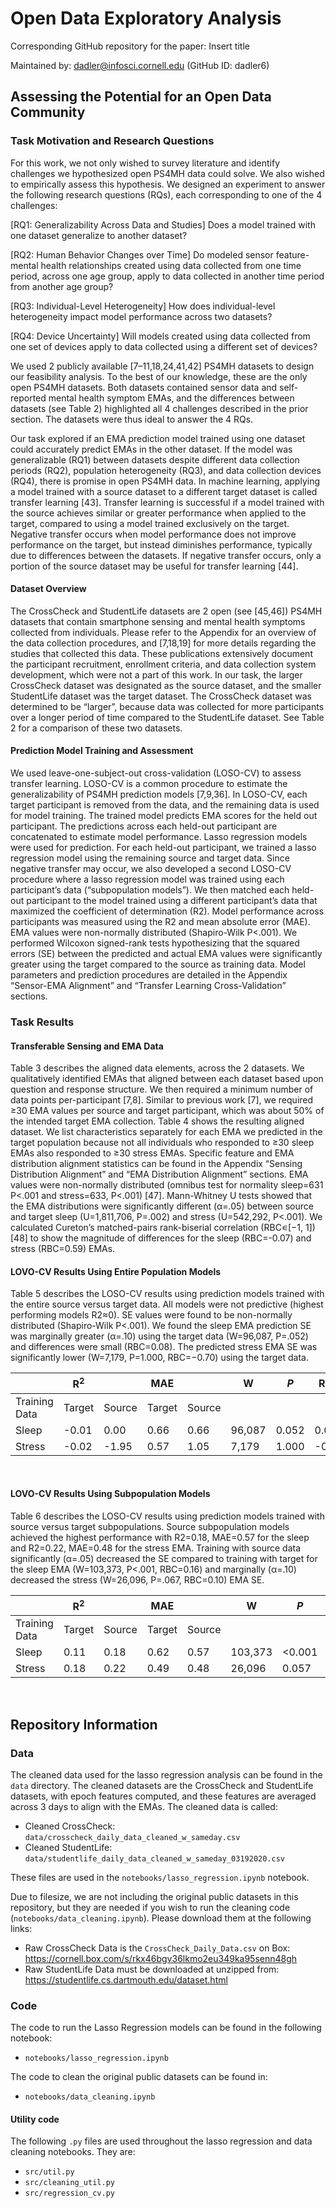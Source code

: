 # Open Data Exploratory Analysis

Corresponding GitHub repository for the paper: Insert title


Maintained by: dadler@infosci.cornell.edu (GitHub ID: dadler6)

## Assessing the Potential for an Open Data Community

### Task Motivation and Research Questions
For this work, we not only wished to survey literature and identify challenges we hypothesized open PS4MH data could solve. We also wished to empirically assess this hypothesis. We designed an experiment to answer the following research questions (RQs), each corresponding to one of the 4 challenges:

[RQ1: Generalizability Across Data and Studies] Does a model trained with one dataset generalize to another dataset?

[RQ2: Human Behavior Changes over Time] Do modeled sensor feature-mental health relationships created using data collected from one time period, across one age group, apply to data collected in another time period from another age group?

[RQ3: Individual-Level Heterogeneity] How does individual-level heterogeneity impact model performance across two datasets?

[RQ4: Device Uncertainty] Will models created using data collected from one set of devices apply to data collected using a different set of devices?

We used 2 publicly available [7–11,18,24,41,42] PS4MH datasets to design our feasibility analysis. To the best of our knowledge, these are the only open PS4MH datasets. Both datasets contained sensor data and self-reported mental health symptom EMAs, and the differences between datasets (see Table 2) highlighted all 4 challenges described in the prior section. The datasets were thus ideal to answer the 4 RQs. 

Our task explored if an EMA prediction model trained using one dataset could accurately predict EMAs in the other dataset. If the model was generalizable (RQ1) between datasets despite different data collection periods (RQ2), population heterogeneity (RQ3), and data collection devices (RQ4), there is promise in open PS4MH data. In machine learning, applying a model trained with a source dataset to a different target dataset is called transfer learning [43]. Transfer learning is successful if a model trained with the source achieves similar or greater performance when applied to the target, compared to using a model trained exclusively on the target. Negative transfer occurs when model performance does not improve performance on the target, but instead diminishes performance, typically due to differences between the datasets. If negative transfer occurs, only a portion of the source dataset may be useful for transfer learning [44].

#### Dataset Overview
The CrossCheck and StudentLife datasets are 2 open (see [45,46]) PS4MH datasets that contain smartphone sensing and mental health symptoms collected from individuals. Please refer to the Appendix for an overview of the data collection procedures, and [7,18,19] for more details regarding the studies that collected this data. These publications extensively document the participant recruitment, enrollment criteria, and data collection system development, which were not a part of this work. In our task, the larger CrossCheck dataset was designated as the source dataset, and the smaller StudentLife dataset was the target dataset. The CrossCheck dataset was determined to be “larger”, because data was collected for more participants over a longer period of time compared to the StudentLife dataset. See Table 2 for a comparison of these two datasets.

#### Prediction Model Training and Assessment
We used leave-one-subject-out cross-validation (LOSO-CV) to assess transfer learning. LOSO-CV is a common procedure to estimate the generalizability of PS4MH prediction models [7,9,36]. In LOSO-CV, each target participant is removed from the data, and the remaining data is used for model training. The trained model predicts EMA scores for the held out participant. The predictions across each held-out participant are concatenated to estimate model performance. Lasso regression models were used for prediction. For each held-out participant, we trained a lasso regression model using the remaining source and target data. Since negative transfer may occur, we also developed a second LOSO-CV procedure where a lasso regression model was trained using each participant’s data (“subpopulation models”). We then matched each held-out participant to the model trained using a different participant’s data that maximized the coefficient of determination (R2). Model performance across participants was measured using the R2 and mean absolute error (MAE). EMA values were non-normally distributed (Shapiro-Wilk  P<.001). We performed Wilcoxon signed-rank tests hypothesizing that the squared errors (SE) between the predicted and actual EMA values were significantly greater using the target compared to the source as training data. Model parameters and prediction procedures are detailed in the Appendix “Sensor-EMA Alignment” and “Transfer Learning Cross-Validation” sections. 

### Task Results

#### Transferable Sensing and EMA Data
Table 3 describes the aligned data elements, across the 2 datasets. We qualitatively identified EMAs that aligned between each dataset based upon question and response structure. We then required a minimum number of data points per-participant [7,8]. Similar to previous work [7], we required ≥30 EMA values per source and target participant, which was about 50% of the intended target EMA collection. Table 4 shows the resulting aligned dataset. We list characteristics separately for each EMA we predicted in the target population because not all individuals who responded to ≥30 sleep EMAs also responded to ≥30 stress EMAs. Specific feature and EMA distribution alignment statistics can be found in the Appendix “Sensing Distribution Alignment” and “EMA Distribution Alignment” sections. EMA values were non-normally distributed (omnibus test for normality sleep=631 P<.001 and stress=633, P<.001) [47]. Mann-Whitney U tests showed that the EMA distributions were significantly different (α=.05) between source and target sleep (U=1,811,706, P=.002) and stress (U=542,292, P<.001). We calculated Cureton’s matched-pairs rank-biserial correlation (RBC∊[−1, 1]) [48] to show the magnitude of differences for the sleep (RBC=-0.07) and stress (RBC=0.59) EMAs.


#### LOVO-CV Results Using Entire Population Models
Table 5 describes the LOSO-CV results using prediction models trained with the entire source versus target data. All models were not predictive (highest performing models R2≈0). SE values were found to be non-normally distributed (Shapiro-Wilk  P<.001). We found the sleep EMA prediction SE was marginally greater (α=.10) using the target data (W=96,087, P=.052) and differences were small (RBC=0.08). The predicted stress EMA SE was significantly lower (W=7,179, P=1.000, RBC=−0.70) using the target data.

| | R<sup>2</sup> | | MAE | | W | _P_ | RBC |
|-|-------|-|-----|-|---|-----|-----|
|Training Data| Target | Source | Target | Source |  | |
| Sleep | -0.01 | 0.00 | 0.66 | 0.66 | 96,087 | 0.052 | 0.08 |
| Stress | -0.02 | -1.95 | 0.57 | 1.05 | 7,179 | 1.000 | -0.70 |

<br>

#### LOVO-CV Results Using Subpopulation Models
Table 6 describes the LOSO-CV results using prediction models trained with source versus target subpopulations. Source subpopulation models achieved the highest performance with R2=0.18, MAE=0.57 for the sleep and R2=0.22, MAE=0.48 for the stress EMA. Training with source data significantly (α=.05) decreased the SE compared to training with target for the sleep EMA (W=103,373, P<.001, RBC=0.16) and marginally (α=.10) decreased the stress (W=26,096, P=.067, RBC=0.10) EMA SE.

| | R<sup>2</sup> | | MAE | | W | _P_ | RBC |
|-|-------|-|-----|-|---|-----|-----|
|Training Data| Target | Source | Target | Source |  | |
| Sleep | 0.11 | 0.18 | 0.62 | 0.57 | 103,373 | <0.001 | 0.16 |
| Stress | 0.18 | 0.22 | 0.49 | 0.48 | 26,096 | 0.057 | 0.10 |

<br>

## Repository Information

### Data

The cleaned data used for the lasso regression analysis can be found in the `data` directory. The cleaned datasets are the CrossCheck and StudentLife datasets, with epoch features computed, and these features are averaged across 3 days to align with the EMAs. The cleaned data is called:

* Cleaned CrossCheck: `data/crosscheck_daily_data_cleaned_w_sameday.csv`
* Cleaned StudentLife: `data/studentlife_daily_data_cleaned_w_sameday_03192020.csv`

These files are used in the `notebooks/lasso_regression.ipynb` notebook.

Due to filesize, we are not including the original public datasets in this repository, but they are needed if you wish to run the cleaning code (`notebooks/data_cleaning.ipynb`). Please download them at the following links:

* Raw CrossCheck Data is the `CrossCheck_Daily_Data.csv` on Box: https://cornell.box.com/s/rkx46bgv36lkmo2eu349ka95senn48gh
* Raw StudentLife Data must be downloaded at unzipped from: https://studentlife.cs.dartmouth.edu/dataset.html

### Code

The code to run the Lasso Regression models can be found in the following notebook:

* `notebooks/lasso_regression.ipynb`

The code to clean the original public datasets can be found in:

* `notebooks/data_cleaning.ipynb`

#### Utility code

The following `.py` files are used throughout the lasso regression and data cleaning notebooks. They are:

* `src/util.py`
* `src/cleaning_util.py`
* `src/regression_cv.py`


